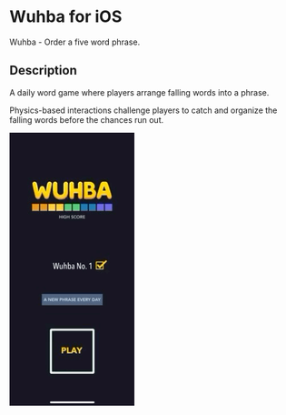 # Wuhba for iOS

Wuhba - Order a five word phrase. 

## Description

A daily word game where players arrange falling words into a phrase.

Physics-based interactions challenge players to catch and organize the falling words before the chances run out.

![Demo Animation](https://github.com/arrios10/game2/blob/main/trim.2C079E4B-E7A9-4F50-AA5D-45D3CAD5DACF.GIF)

